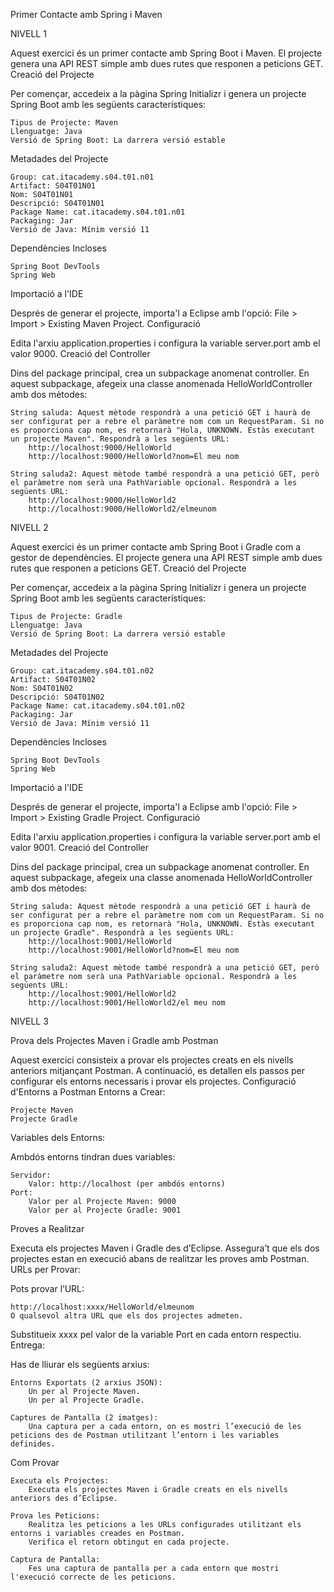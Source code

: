 Primer Contacte amb Spring i Maven

NIVELL 1

Aquest exercici és un primer contacte amb Spring Boot i Maven. El projecte genera una API REST simple amb dues rutes que responen a peticions GET.
Creació del Projecte

Per començar, accedeix a la pàgina Spring Initializr i genera un projecte Spring Boot amb les següents característiques:

    Tipus de Projecte: Maven
    Llenguatge: Java
    Versió de Spring Boot: La darrera versió estable

Metadades del Projecte

    Group: cat.itacademy.s04.t01.n01
    Artifact: S04T01N01
    Nom: S04T01N01
    Descripció: S04T01N01
    Package Name: cat.itacademy.s04.t01.n01
    Packaging: Jar
    Versió de Java: Mínim versió 11

Dependències Incloses

    Spring Boot DevTools
    Spring Web

Importació a l'IDE

Després de generar el projecte, importa'l a Eclipse amb l'opció: File > Import > Existing Maven Project.
Configuració

Edita l'arxiu application.properties i configura la variable server.port amb el valor 9000.
Creació del Controller

Dins del package principal, crea un subpackage anomenat controller. En aquest subpackage, afegeix una classe anomenada HelloWorldController amb dos mètodes:

    String saluda: Aquest mètode respondrà a una petició GET i haurà de ser configurat per a rebre el paràmetre nom com un RequestParam. Si no es proporciona cap nom, es retornarà "Hola, UNKNOWN. Estàs executant un projecte Maven". Respondrà a les següents URL:
        http://localhost:9000/HelloWorld
        http://localhost:9000/HelloWorld?nom=El meu nom

    String saluda2: Aquest mètode també respondrà a una petició GET, però el paràmetre nom serà una PathVariable opcional. Respondrà a les següents URL:
        http://localhost:9000/HelloWorld2
        http://localhost:9000/HelloWorld2/elmeunom


NIVELL 2

Aquest exercici és un primer contacte amb Spring Boot i Gradle com a gestor de dependències. El projecte genera una API REST simple amb dues rutes que responen a peticions GET.
Creació del Projecte

Per començar, accedeix a la pàgina Spring Initializr i genera un projecte Spring Boot amb les següents característiques:

    Tipus de Projecte: Gradle
    Llenguatge: Java
    Versió de Spring Boot: La darrera versió estable

Metadades del Projecte

    Group: cat.itacademy.s04.t01.n02
    Artifact: S04T01N02
    Nom: S04T01N02
    Descripció: S04T01N02
    Package Name: cat.itacademy.s04.t01.n02
    Packaging: Jar
    Versió de Java: Mínim versió 11

Dependències Incloses

    Spring Boot DevTools
    Spring Web

Importació a l'IDE

Després de generar el projecte, importa'l a Eclipse amb l'opció: File > Import > Existing Gradle Project.
Configuració

Edita l'arxiu application.properties i configura la variable server.port amb el valor 9001.
Creació del Controller

Dins del package principal, crea un subpackage anomenat controller. En aquest subpackage, afegeix una classe anomenada HelloWorldController amb dos mètodes:

    String saluda: Aquest mètode respondrà a una petició GET i haurà de ser configurat per a rebre el paràmetre nom com un RequestParam. Si no es proporciona cap nom, es retornarà "Hola, UNKNOWN. Estàs executant un projecte Gradle". Respondrà a les següents URL:
        http://localhost:9001/HelloWorld
        http://localhost:9001/HelloWorld?nom=El meu nom

    String saluda2: Aquest mètode també respondrà a una petició GET, però el paràmetre nom serà una PathVariable opcional. Respondrà a les següents URL:
        http://localhost:9001/HelloWorld2
        http://localhost:9001/HelloWorld2/el meu nom

NIVELL 3

Prova dels Projectes Maven i Gradle amb Postman

Aquest exercici consisteix a provar els projectes creats en els nivells anteriors mitjançant Postman. A continuació, es detallen els passos per configurar els entorns necessaris i provar els projectes.
Configuració d'Entorns a Postman
Entorns a Crear:

    Projecte Maven
    Projecte Gradle

Variables dels Entorns:

Ambdós entorns tindran dues variables:

    Servidor:
        Valor: http://localhost (per ambdós entorns)
    Port:
        Valor per al Projecte Maven: 9000
        Valor per al Projecte Gradle: 9001

Proves a Realitzar

Executa els projectes Maven i Gradle des d’Eclipse. Assegura’t que els dos projectes estan en execució abans de realitzar les proves amb Postman.
URLs per Provar:

Pots provar l’URL:

    http://localhost:xxxx/HelloWorld/elmeunom
    O qualsevol altra URL que els dos projectes admeten.

Substitueix xxxx pel valor de la variable Port en cada entorn respectiu.
Entrega:

Has de lliurar els següents arxius:

    Entorns Exportats (2 arxius JSON):
        Un per al Projecte Maven.
        Un per al Projecte Gradle.

    Captures de Pantalla (2 imatges):
        Una captura per a cada entorn, on es mostri l’execució de les peticions des de Postman utilitzant l’entorn i les variables definides.

Com Provar

    Executa els Projectes:
        Executa els projectes Maven i Gradle creats en els nivells anteriors des d’Eclipse.

    Prova les Peticions:
        Realitza les peticions a les URLs configurades utilitzant els entorns i variables creades en Postman.
        Verifica el retorn obtingut en cada projecte.

    Captura de Pantalla:
        Fes una captura de pantalla per a cada entorn que mostri l'execució correcte de les peticions.

